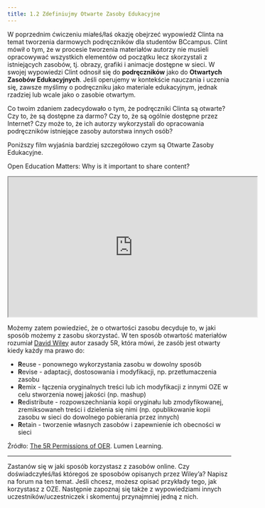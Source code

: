 ```yaml
---
title: 1.2 Zdefiniujmy Otwarte Zasoby Edukacyjne
---
```



W poprzednim ćwiczeniu miałeś/łaś okazję obejrzeć wypowiedź Clinta na temat tworzenia darmowych podręczników dla studentów BCcampus. Clint mówił o tym, że w procesie tworzenia materiałów autorzy nie musieli opracowywać wszystkich elementów od początku lecz skorzystali z istniejących zasobów, tj. obrazy, grafiki i animacje dostępne w sieci. W swojej wypowiedzi Clint odnosił się do **podręczników** jako do **Otwartych Zasobów Edukacyjnych**. Jeśli operujemy w kontekście nauczania i uczenia się, zawsze myślimy o podręczniku jako materiale edukacyjnym, jednak rzadziej lub wcale jako o zasobie otwartym.  

Co twoim zdaniem zadecydowało o tym, że podręczniki Clinta są otwarte? Czy to, że są dostępne za darmo? Czy to, że są ogólnie dostępne przez Internet? Czy może to, że ich autorzy wykorzystali do opracowania podręczników istniejące zasoby autorstwa innych osób?

Poniższy film wyjaśnia bardziej szczegółowo czym są Otwarte Zasoby Edukacyjne. 

Open Education Matters: Why is it important to share content?  

<iframe height="315" src="https://www.youtube.com/embed/dTNnxPcY49Q" width="560"></iframe>

Możemy zatem powiedzieć, że o otwartości zasobu decyduje to, w jaki sposób możemy z zasobu skorzystać. W ten sposób otwartość materiałów rozumiał [David Wiley][1] autor zasady 5R, która mówi, że zasób jest otwarty kiedy każdy ma prawo do:

 - **R**euse - ponownego wykorzystania zasobu w dowolny sposób
 - **R**evise -  adaptacji, dostosowania i modyfikacji, np. przetłumaczenia zasobu
 - **R**emix - łączenia oryginalnych treści lub ich modyfikacji z innymi OZE w celu stworzenia nowej jakości (np. mashup)
 - **R**edistribute - rozpowszechniania kopii oryginału lub zmodyfikowanej, zremiksowaneh treści i dzielenia się nimi (np. opublikowanie kopii zasobu w sieci do dowolnego pobierania przez innych)
 - **R**etain - tworzenie własnych zasobów i zapewnienie ich  obecności w sieci

Źródło: [The 5R Permissions of OER][2]. Lumen Learning. 

----------


Zastanów się w jaki sposób korzystasz z zasobów online. Czy doświadczyłeś/łaś któregoś ze sposobów opisanych przez Wiley’a? Napisz na forum na ten temat. Jeśli chcesz, możesz opisać przykłady tego, jak korzystasz z OZE. Następnie zapoznaj się także z wypowiedziami innych uczestników/uczestniczek i skomentuj przynajmniej jedną z nich. 


  [1]: https://twitter.com/opencontent
  [2]: http://lumenlearning.com/about-oer/
